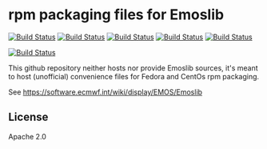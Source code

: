 # rpm packaging files for Emoslib

[![Build Status](https://badges.herokuapp.com/travis/ARPA-SIMC/libemos-rpm?branch=master&env=DOCKER_IMAGE=centos:7&label=centos7)](https://travis-ci.org/ARPA-SIMC/libemos-rpm)
[![Build Status](https://badges.herokuapp.com/travis/ARPA-SIMC/libemos-rpm?branch=master&env=DOCKER_IMAGE=fedora:28&label=fedora28)](https://travis-ci.org/ARPA-SIMC/libemos-rpm)
[![Build Status](https://badges.herokuapp.com/travis/ARPA-SIMC/libemos-rpm?branch=master&env=DOCKER_IMAGE=fedora:29&label=fedora29)](https://travis-ci.org/ARPA-SIMC/libemos-rpm)
[![Build Status](https://badges.herokuapp.com/travis/ARPA-SIMC/libemos-rpm?branch=master&env=DOCKER_IMAGE=fedora:30&label=fedora30)](https://travis-ci.org/ARPA-SIMC/libemos-rpm)
[![Build Status](https://badges.herokuapp.com/travis/ARPA-SIMC/libemos-rpm?branch=master&env=DOCKER_IMAGE=fedora:rawhide&label=fedorarawhide)](https://travis-ci.org/ARPA-SIMC/libemos-rpm)

[![Build Status](https://copr.fedorainfracloud.org/coprs/simc/stable/package/libemos/status_image/last_build.png)](https://copr.fedorainfracloud.org/coprs/simc/stable/package/libemos/)

This github repository neither hosts nor provide Emoslib sources, it's meant to
host (unofficial) convenience files for Fedora and CentOs rpm packaging.

See https://software.ecmwf.int/wiki/display/EMOS/Emoslib

## License

Apache 2.0
